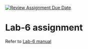 [![Review Assignment Due Date](https://classroom.github.com/assets/deadline-readme-button-24ddc0f5d75046c5622901739e7c5dd533143b0c8e959d652212380cedb1ea36.svg)](https://classroom.github.com/a/k3k2FnrY)
# Lab-6 assignment

Refer to [Lab-6 manual](https://nju-cn-course.gitbook.io/nju-computer-network-lab-manual/lab-6)
